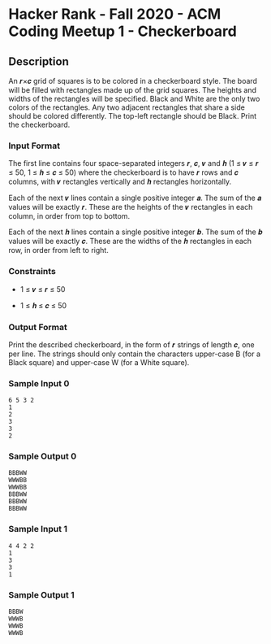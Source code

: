 # Hacker Rank - Fall 2020 - ACM Coding Meetup 1 - Checkerboard

## Description

An 𝒓×𝒄 grid of squares is to be colored in a checkerboard style. The board will be filled with rectangles made up of the grid squares. The heights and widths of the rectangles will be specified. Black and White are the only two colors of the rectangles. Any two adjacent rectangles that share a side should be colored differently. The top-left rectangle should be Black. Print the checkerboard.

### Input Format

The first line contains four space-separated integers 𝒓, 𝒄, 𝒗 and 𝒉 (1 ≤ 𝒗 ≤ 𝒓 ≤ 50, 1 ≤ 𝒉 ≤ 𝒄 ≤ 50) where the checkerboard is to have 𝒓 rows and 𝒄 columns, with 𝒗 rectangles vertically and 𝒉 rectangles horizontally.

Each of the next 𝒗 lines contain a single positive integer 𝒂. The sum of the 𝒂 values will be exactly 𝒓. These are the heights of the 𝒗 rectangles in each column, in order from top to bottom.

Each of the next 𝒉 lines contain a single positive integer 𝒃. The sum of the 𝒃 values will be exactly 𝒄. These are the widths of the 𝒉 rectangles in each row, in order from left to right.
### Constraints

* 1 ≤ 𝒗 ≤ 𝒓 ≤ 50

* 1 ≤ 𝒉 ≤ 𝒄 ≤ 50

### Output Format

Print the described checkerboard, in the form of 𝒓 strings of length 𝒄, one per line. The strings should only contain the characters upper-case B (for a Black square) and upper-case W (for a White square).

### Sample Input 0

```
6 5 3 2
1
2
3
3
2
```

### Sample Output 0

```
BBBWW
WWWBB
WWWBB
BBBWW
BBBWW
BBBWW
```

### Sample Input 1

```
4 4 2 2
1
3
3
1
```

### Sample Output 1

```
BBBW
WWWB
WWWB
WWWB
```